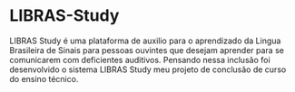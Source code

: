 # LIBRAS-Study
LIBRAS Study é uma plataforma de auxilio para o aprendizado da Lingua Brasileira de Sinais para pessoas ouvintes que desejam aprender para se comunicarem com deficientes auditivos. Pensando nessa inclusão foi desenvolvido o sistema LIBRAS Study meu projeto de conclusão de curso do ensino técnico.
